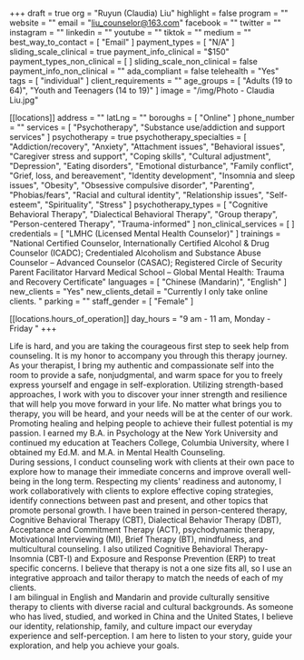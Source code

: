 +++
draft = true
org = "Ruyun (Claudia) Liu"
highlight = false
program = ""
website = ""
email = "liu_counselor@163.com"
facebook = ""
twitter = ""
instagram = ""
linkedin = ""
youtube = ""
tiktok = ""
medium = ""
best_way_to_contact = [ "Email" ]
payment_types = [ "N/A" ]
sliding_scale_clinical = true
payment_info_clinical = "$150"
payment_types_non_clinical = [ ]
sliding_scale_non_clinical = false
payment_info_non_clinical = ""
ada_compliant = false
telehealth = "Yes"
tags = [ "individual" ]
client_requirements = ""
age_groups = [ "Adults (19 to 64)", "Youth and Teenagers (14 to 19)" ]
image = "/img/Photo - Claudia Liu.jpg"

[[locations]]
address = ""
latLng = ""
boroughs = [ "Online" ]
phone_number = ""
services = [
  "Psychotherapy",
  "Substance use/addiction and support services"
]
psychotherapy = true
psychotherapy_specialties = [
  "Addiction/recovery",
  "Anxiety",
  "Attachment issues",
  "Behavioral issues",
  "Caregiver stress and support",
  "Coping skills",
  "Cultural adjustment",
  "Depression",
  "Eating disorders",
  "Emotional disturbance",
  "Family conflict",
  "Grief, loss, and bereavement",
  "Identity development",
  "Insomnia and sleep issues",
  "Obesity",
  "Obsessive compulsive disorder",
  "Parenting",
  "Phobias/fears",
  "Racial and cultural identity",
  "Relationship issues",
  "Self-esteem",
  "Spirituality",
  "Stress"
]
psychotherapy_types = [
  "Cognitive Behavioral Therapy",
  "Dialectical Behavioral Therapy",
  "Group therapy",
  "Person-centered Therapy",
  "Trauma-informed"
]
non_clinical_services = [ ]
credentials = [ "LMHC (Licensed Mental Health Counselor)" ]
trainings = "National Certified Counselor, Internationally Certified Alcohol & Drug Counselor (ICADC);                                             Credentialed Alcoholism and Substance Abuse Counselor – Advanced Counselor (CASAC); Registered Circle of Security Parent Facilitator Harvard Medical School – Global Mental Health: Trauma and Recovery Certificate"
languages = [ "Chinese (Mandarin)", "English" ]
new_clients = "Yes"
new_clients_detail = "Currently I only take online clients. "
parking = ""
staff_gender = [ "Female" ]

  [[locations.hours_of_operation]]
  day_hours = "9 am - 11 am, Monday - Friday "
+++


Life is hard, and you are taking the courageous first step to seek help from counseling. It is my honor to accompany you through this therapy journey. As your therapist, I bring my authentic and compassionate self into the room to provide a safe, nonjudgmental, and warm space for you to freely express yourself and engage in self-exploration. Utilizing strength-based approaches, I work with you to discover your inner strength and resilience that will help you move forward in your life. No matter what brings you to therapy, you will be heard, and your needs will be at the center of our work. <br>
Promoting healing and helping people to achieve their fullest potential is my passion. I earned my B.A. in Psychology at the New York University and continued my education at Teachers College, Columbia University, where I obtained my Ed.M. and M.A. in Mental Health Counseling. <br>
During sessions, I conduct counseling work with clients at their own pace to explore how to manage their immediate concerns and improve overall well-being in the long term. Respecting my clients' readiness and autonomy, I work collaboratively with clients to explore effective coping strategies, identify connections between past and present, and other topics that promote personal growth. I have been trained in person-centered therapy, Cognitive Behavioral Therapy (CBT), Dialectical Behavior Therapy (DBT), Acceptance and Commitment Therapy (ACT), psychodynamic therapy, Motivational Interviewing (MI), Brief Therapy (BT), mindfulness, and multicultural counseling. I also utilized Cognitive Behavioral Therapy-Insomnia (CBT-I) and Exposure and Response Prevention (ERP) to treat specific concerns. I believe that therapy is not a one size fits all, so I use an integrative approach and tailor therapy to match the needs of each of my clients. <br>
I am bilingual in English and Mandarin and provide culturally sensitive therapy to clients with diverse racial and cultural backgrounds. As someone who has lived, studied, and worked in China and the United States, I believe our identity, relationship, family, and culture impact our everyday experience and self-perception. I am here to listen to your story, guide your exploration, and help you achieve your goals. <br>
